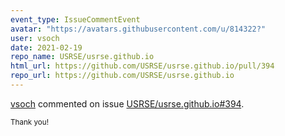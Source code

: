 ```yaml
---
event_type: IssueCommentEvent
avatar: "https://avatars.githubusercontent.com/u/814322?"
user: vsoch
date: 2021-02-19
repo_name: USRSE/usrse.github.io
html_url: https://github.com/USRSE/usrse.github.io/pull/394
repo_url: https://github.com/USRSE/usrse.github.io
---
```


<a href='https://github.com/vsoch' target='_blank'>vsoch</a> commented on issue <a href='https://github.com/USRSE/usrse.github.io/pull/394' target='_blank'>USRSE/usrse.github.io#394</a>.

<small>Thank you! 